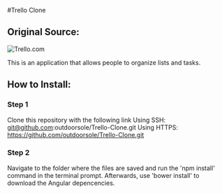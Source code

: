 #Trello Clone

## Original Source:
![Trello.com](https://www.trello.com/)

This is an application that allows people to organize lists and tasks.

## How to Install:

### Step 1
Clone this repository with the following link
Using SSH: git@github.com:outdoorsole/Trello-Clone.git
Using HTTPS: https://github.com/outdoorsole/Trello-Clone.git

### Step 2
Navigate to the folder where the files are saved and run the 'npm install' command in the terminal prompt. Afterwards, use 'bower install' to download the Angular depencencies.


